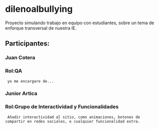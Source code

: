 # dilenoalbullying
Proyecto simulando trabajo en equipo con estudiantes, sobre un tema de enforque transversal de nuestra IE.

## Participantes:

### Juan Cotera
### Rol:QA 
     yo me encargare de...

### Junior Artica
### Rol:Grupo de Interactividad y Funcionalidades
     Añadir interactividad al sitio, como animaciones, botones de compartir en redes sociales, o cualquier funcionalidad extra.